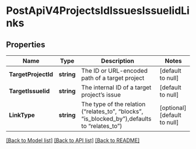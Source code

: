 # PostApiV4ProjectsIdIssuesIssueIidLinks

## Properties
Name | Type | Description | Notes
------------ | ------------- | ------------- | -------------
**TargetProjectId** | **string** | The ID or URL-encoded path of a target project | [default to null]
**TargetIssueIid** | **string** | The internal ID of a target project’s issue | [default to null]
**LinkType** | **string** | The type of the relation (“relates_to”, “blocks”, “is_blocked_by”),defaults to “relates_to”) | [optional] [default to null]

[[Back to Model list]](../README.md#documentation-for-models) [[Back to API list]](../README.md#documentation-for-api-endpoints) [[Back to README]](../README.md)


